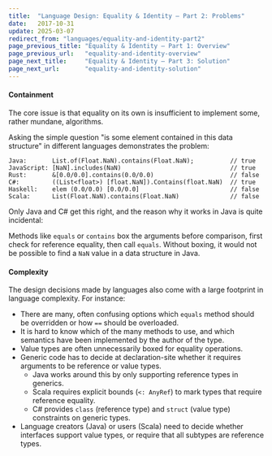 ```yaml
---
title:  "Language Design: Equality & Identity – Part 2: Problems"
date:   2017-10-31
update: 2025-03-07
redirect_from: "languages/equality-and-identity-part2"
page_previous_title: "Equality & Identity – Part 1: Overview"
page_previous_url:   "equality-and-identity-overview"
page_next_title:     "Equality & Identity – Part 3: Solution"
page_next_url:       "equality-and-identity-solution"
---
```


#### Containment

The core issue is that equality on its own is insufficient to implement some, rather mundane, algorithms.

Asking the simple question "is some element contained in this data structure" in different languages demonstrates the problem:

```
Java:       List.of(Float.NaN).contains(Float.NaN);          // true
JavaScript: [NaN].includes(NaN)                              // true
Rust:       &[0.0/0.0].contains(0.0/0.0)                     // false
C#:         ((List<float>) [float.NaN]).Contains(float.NaN)  // true
Haskell:    elem (0.0/0.0) [0.0/0.0]                         // false
Scala:      List(Float.NaN).contains(Float.NaN)              // false
```

Only Java and C# get this right, and the reason why it works in Java is quite incidental:

Methods like `equals` or `contains` box the arguments before comparison, first check for reference equality,
then call `equals`. Without boxing, it would not be possible to find a `NaN` value in a data structure in Java.

#### Complexity

The design decisions made by languages also come with a large footprint in language complexity. For instance:

- There are many, often confusing options which `equals` method should be overridden or how `==` should be overloaded.
- It is hard to know which of the many methods to use, and which semantics have been implemented by the author of the type.
- Value types are often unnecessarily boxed for equality operations.
- Generic code has to decide at declaration-site whether it requires arguments to be reference or value types.
  - Java works around this by only supporting reference types in generics.
  - Scala requires explicit bounds (`<: AnyRef`) to mark types that require reference equality.
  - C# provides `class` (reference type) and `struct` (value type) constraints on generic types.
- Language creators (Java) or users (Scala) need to decide whether interfaces
  support value types, or require that all subtypes are reference types.
